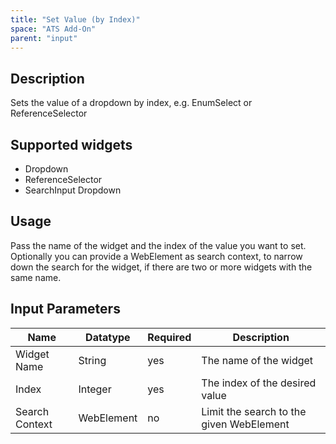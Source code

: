 ```yaml
---
title: "Set Value (by Index)"
space: "ATS Add-On" 
parent: "input"
---
```


## Description

Sets the value of a dropdown by index, e.g. EnumSelect or ReferenceSelector

## Supported widgets

 + Dropdown
 + ReferenceSelector
 + SearchInput Dropdown

## Usage

Pass the name of the widget and the index of the value you want to set.
Optionally you can provide a WebElement as search context, to narrow down the search for the widget, if there are two or more widgets with the same name.

## Input Parameters

Name | Datatype | Required | Description
--- | --- | --- | ---
Widget Name | String | yes | The name of the widget
Index | Integer | yes | The index of the desired value
Search Context | WebElement | no | Limit the search to the given WebElement
